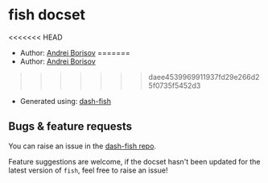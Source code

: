 # fish docset

<<<<<<< HEAD
* Author: [Andrei Borisov](https://github.com/andreiborisov)
=======
* Author: [Andrei Borisov](https://twitter.com/borisov_dev)
>>>>>>> daee4539969911937fd29e266d25f0735f5452d3
* Generated using: [dash-fish](https://github.com/andreiborisov/dash-fish)

## Bugs & feature requests

You can raise an issue in the [dash-fish repo](https://github.com/andreiborisov/dash-fish/issues).

Feature suggestions are welcome, if the docset hasn't been updated for the latest version of `fish`, feel free to raise an issue!
